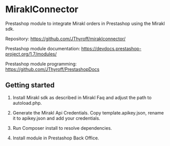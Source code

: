 # MiraklConnector

Prestashop module to integrate Mirakl orders in Prestashop using the Mirakl sdk.

Repository:
<https://github.com/JThyroff/miraklconnector/>

Prestashop module documentation:
<https://devdocs.prestashop-project.org/1.7/modules/>

Prestashop module programming:
<https://github.com/JThyroff/PrestashopDocs>

## Getting started

1. Install Mirakl sdk as described in Mirakl Faq and adjust the path to autoload.php.

2. Generate the Mirakl Api Credentials. Copy template.apikey.json, rename it to apikey.json and add your credentials.

3. Run Composer install to resolve dependencies. 

4. Install module in Prestashop Back Office.  
